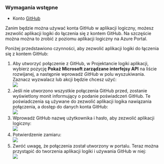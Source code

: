 ### <a name="prerequisites"></a>Wymagania wstępne
- Konto [GitHub](http://GitHub.com) 

Zanim będzie można używać konta GitHub w aplikacji logiczny, możesz zezwolić aplikacji logiki do łączenia się z kontem GitHub. Na szczęście można można to zrobić z poziomu aplikacji logiczny na Azure Portal. 

Poniżej przedstawiono czynności, aby zezwolić aplikacji logiki do łączenia się z kontem GitHub:

1. Aby utworzyć połączenie z GitHub, w Projektancie logiki aplikacji, wybierz pozycję **Pokaż Microsoft zarządzane interfejsy API** na liście rozwijanej, a następnie wprowadź *GitHub* w polu wyszukiwania. Zaznacz wyzwalacz lub akcji będzie chcesz użyć:  
  ![](./media/connectors-create-api-github/github-1.png)
2. Jeśli nie utworzono wszystkie połączenia GitHub przed, zostanie wyświetlony monit informujący o podanie poświadczeń GitHub. Te poświadczenia są używane do zezwolić aplikacji logika nawiązania połączenia, a dostęp do danych konta GitHub:  
  ![](./media/connectors-create-api-github/github-2.png)
3. Wprowadź GitHub nazwę użytkownika i hasło, aby zezwolić aplikacji logiczny:  
  ![](./media/connectors-create-api-github/github-3.png)   
4. Potwierdzenie zamiaru:  
  ![](./media/connectors-create-api-github/github-4.png)   
5. Zwróć uwagę, że połączenia został utworzony w portalu. Teraz można przystąpić do tworzenia aplikacji logiki i używania GitHub w niej:   
  ![](./media/connectors-create-api-github/github-5.png)   
